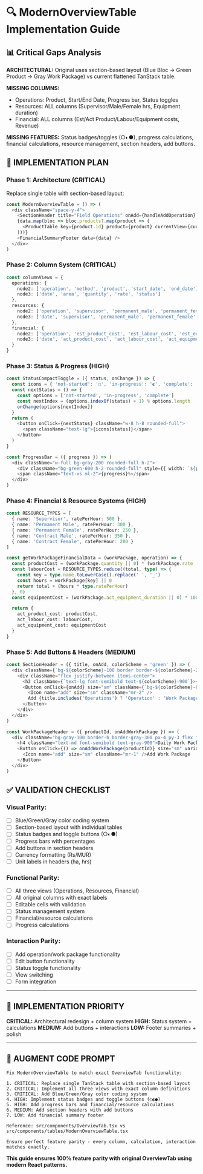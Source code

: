 # 🔍 **ModernOverviewTable Implementation Guide**

## 📊 **Critical Gaps Analysis**

**ARCHITECTURAL:** Original uses section-based layout (Blue Bloc → Green Product → Gray Work Package) vs current flattened TanStack table.

**MISSING COLUMNS:**
- Operations: Product, Start/End Date, Progress bar, Status toggles
- Resources: ALL columns (Supervisor/Male/Female hrs, Equipment duration)
- Financial: ALL columns (Est/Act Product/Labour/Equipment costs, Revenue)

**MISSING FEATURES:** Status badges/toggles (○◐●), progress calculations, financial calculations, resource management, section headers, add buttons.

## 🎯 **IMPLEMENTATION PLAN**

### **Phase 1: Architecture (CRITICAL)**
Replace single table with section-based layout:
```typescript
const ModernOverviewTable = () => (
  <div className="space-y-4">
    <SectionHeader title="Field Operations" onAdd={handleAddOperation} />
    {data.map(bloc => bloc.products?.map(product => (
      <ProductTable key={product.id} product={product} currentView={currentView} />
    )))}
    <FinancialSummaryFooter data={data} />
  </div>
)
```

### **Phase 2: Column System (CRITICAL)**
```typescript
const columnViews = {
  operations: {
    node2: ['operation', 'method', 'product', 'start_date', 'end_date'],
    node3: ['date', 'area', 'quantity', 'rate', 'status']
  },
  resources: {
    node2: ['operation', 'supervisor', 'permanent_male', 'permanent_female', 'contract_male', 'contract_female', 'est_equipment_duration'],
    node3: ['date', 'supervisor', 'permanent_male', 'permanent_female', 'contract_male', 'contract_female', 'act_equipment_duration']
  },
  financial: {
    node2: ['operation', 'est_product_cost', 'est_labour_cost', 'est_equipment_cost', 'actual_revenue'],
    node3: ['date', 'act_product_cost', 'act_labour_cost', 'act_equipment_cost']
  }
}
```

### **Phase 3: Status & Progress (HIGH)**
```typescript
const StatusCompactToggle = ({ status, onChange }) => {
  const icons = { 'not-started': '○', 'in-progress': '◐', 'complete': '●' }
  const nextStatus = () => {
    const options = ['not-started', 'in-progress', 'complete']
    const nextIndex = (options.indexOf(status) + 1) % options.length
    onChange(options[nextIndex])
  }
  return (
    <button onClick={nextStatus} className="w-8 h-8 rounded-full">
      <span className="text-lg">{icons[status]}</span>
    </button>
  )
}

const ProgressBar = ({ progress }) => (
  <div className="w-full bg-gray-200 rounded-full h-2">
    <div className="bg-green-600 h-2 rounded-full" style={{ width: `${progress}%` }} />
    <span className="text-xs ml-2">{progress}%</span>
  </div>
)
```

### **Phase 4: Financial & Resource Systems (HIGH)**
```typescript
const RESOURCE_TYPES = [
  { name: 'Supervisor', ratePerHour: 500 },
  { name: 'Permanent Male', ratePerHour: 300 },
  { name: 'Permanent Female', ratePerHour: 250 },
  { name: 'Contract Male', ratePerHour: 350 },
  { name: 'Contract Female', ratePerHour: 280 }
]

const getWorkPackageFinancialData = (workPackage, operation) => {
  const productCost = (workPackage.quantity || 0) * (workPackage.rate || 0)
  const labourCost = RESOURCE_TYPES.reduce((total, type) => {
    const key = type.name.toLowerCase().replace(' ', '_')
    const hours = workPackage[key] || 0
    return total + (hours * type.ratePerHour)
  }, 0)
  const equipmentCost = (workPackage.act_equipment_duration || 0) * 100

  return {
    act_product_cost: productCost,
    act_labour_cost: labourCost,
    act_equipment_cost: equipmentCost
  }
}
```

### **Phase 5: Add Buttons & Headers (MEDIUM)**
```typescript
const SectionHeader = ({ title, onAdd, colorScheme = 'green' }) => (
  <div className={`bg-${colorScheme}-100 border border-${colorScheme}-200 rounded-lg p-4`}>
    <div className="flex justify-between items-center">
      <h3 className={`text-lg font-semibold text-${colorScheme}-900`}>{title}</h3>
      <Button onClick={onAdd} size="sm" className={`bg-${colorScheme}-600`}>
        <Icon name="add" size="sm" className="mr-2" />
        Add {title.includes('Operations') ? 'Operation' : 'Work Package'}
      </Button>
    </div>
  </div>
)

const WorkPackageHeader = ({ productId, onAddWorkPackage }) => (
  <div className="bg-gray-100 border-b border-gray-300 px-4 py-3 flex justify-between items-center">
    <h4 className="text-md font-semibold text-gray-900">Daily Work Packages</h4>
    <Button onClick={() => onAddWorkPackage(productId)} size="sm" variant="outline">
      <Icon name="add" size="sm" className="mr-1" />Add Work Package
    </Button>
  </div>
)
```

## ✅ **VALIDATION CHECKLIST**

### **Visual Parity:**
- [ ] Blue/Green/Gray color coding system
- [ ] Section-based layout with individual tables
- [ ] Status badges and toggle buttons (○◐●)
- [ ] Progress bars with percentages
- [ ] Add buttons in section headers
- [ ] Currency formatting (Rs/MUR)
- [ ] Unit labels in headers (ha, hrs)

### **Functional Parity:**
- [ ] All three views (Operations, Resources, Financial)
- [ ] All original columns with exact labels
- [ ] Editable cells with validation
- [ ] Status management system
- [ ] Financial/resource calculations
- [ ] Progress calculations

### **Interaction Parity:**
- [ ] Add operation/work package functionality
- [ ] Edit button functionality
- [ ] Status toggle functionality
- [ ] View switching
- [ ] Form integration

---

## 🚀 **IMPLEMENTATION PRIORITY**

**CRITICAL:** Architectural redesign + column system
**HIGH:** Status system + calculations
**MEDIUM:** Add buttons + interactions
**LOW:** Footer summaries + polish

---

## 🔧 **AUGMENT CODE PROMPT**

```
Fix ModernOverviewTable to match exact OverviewTab functionality:

1. CRITICAL: Replace single TanStack table with section-based layout
2. CRITICAL: Implement all three views with exact column definitions
3. CRITICAL: Add Blue/Green/Gray color coding system
4. HIGH: Implement status badges and toggle buttons (○◐●)
5. HIGH: Add progress bars and financial/resource calculations
6. MEDIUM: Add section headers with add buttons
7. LOW: Add financial summary footer

Reference: src/components/OverviewTab.tsx vs src/components/tables/ModernOverviewTable.tsx

Ensure perfect feature parity - every column, calculation, interaction matches exactly.
```

**This guide ensures 100% feature parity with original OverviewTab using modern React patterns.**
